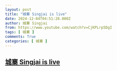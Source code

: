 ```yaml
---
layout: post
title: "城寨 Singjai is live"
date: 2024-12-04T04:51:28.000Z
author: 城寨 Singjai
from: https://www.youtube.com/watch?v=CjKPLrp5DgI
tags: [ 城寨 ]
comments: True
categories: [ 城寨 ]
---
```

<!--1733287888000-->
[城寨 Singjai is live](https://www.youtube.com/watch?v=CjKPLrp5DgI)
------

<div>

</div>
